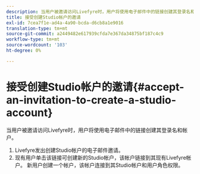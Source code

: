 ```yaml
---
description: 当用户被邀请访问Livefyre时，用户将使用电子邮件中的链接创建其登录名和帐户。
title: 接受创建Studio帐户的邀请
exl-id: 7cea7f1e-ad4a-4a90-bcda-d6cb8a1e9016
translation-type: tm+mt
source-git-commit: a2449482e617939cfda7e367da34875bf187c4c9
workflow-type: tm+mt
source-wordcount: '103'
ht-degree: 0%

---
```


# 接受创建Studio帐户的邀请{#accept-an-invitation-to-create-a-studio-account}

当用户被邀请访问Livefyre时，用户将使用电子邮件中的链接创建其登录名和帐户。

1. Livefyre发出创建Studio帐户的电子邮件邀请。
1. 现有用户单击该链接可创建新的Studio帐户，该帐户链接到其现有Livefyre帐户。 新用户创建一个帐户，该帐户连接到其Studio帐户和用户角色权限。
